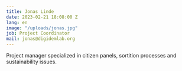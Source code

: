 ```yaml
---
title: Jonas Linde
date: 2023-02-21 18:08:00 Z
lang: en
image: "/uploads/jonas.jpg"
job: Project Coordinator
mail: jonas@digidemlab.org
---
```


Project manager specialized in citizen panels, sortition processes and sustainability issues.
